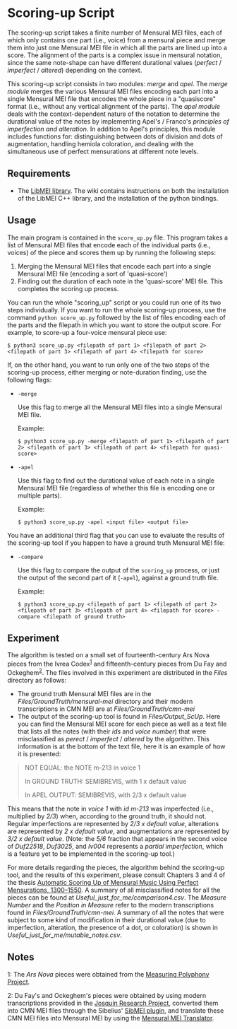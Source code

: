 # Scoring-up Script
The scoring-up script takes a finite number of Mensural MEI files, each of which only contains one part (i.e., voice) from a mensural piece and merge them into just one Mensural MEI file in which all the parts are lined up into a score. The alignment of the parts is a complex issue in mensural notation, since the same note-shape can have different durational values (_perfect_ / _imperfect_ / _altered_) depending on the context.

This scoring-up script consists in two modules: _merge_ and _apel_. The _merge module_ merges the various Mensural MEI files encoding each part into a single Mensural MEI file that encodes the whole piece in a "quasiscore" format (i.e., without any vertical alignment of the parts). The _apel module_ deals with the context-dependent nature of the notation to determine the durational value of the notes by implementing Apel's / Franco's _principles of imperfection and alteration_. In addition to Apel's principles, this module includes functions for: distinguishing between dots of division and dots of augmentation, handling hemiola coloration, and dealing with the simultaneous use of perfect mensurations at different note levels. 

## Requirements 
- The [LibMEI library](https://github.com/DDMAL/libmei). The wiki contains instructions on both the installation of the LibMEI C++ library, and the installation of the python bindings.

## Usage
The main program is contained in the ```score_up.py``` file. This program takes a list of Mensural MEI files that encode each of the individual parts (i.e., voices) of the piece and scores them up by running the following steps:
1. Merging the Mensural MEI files that encode each part into a single Mensural MEI file (encoding a sort of 'quasi-score')
2. Finding out the duration of each note in the 'quasi-score' MEI file. This completes the scoring up process.

You can run the whole "scoring_up" script or you could run one of its two steps individually. If you want to run the whole scoring-up process, use the command ```python score_up.py``` followed by the list of files encoding each of the parts and the filepath in which you want to store the output score. For example, to score-up a four-voice mensural piece use:
```
$ python3 score_up.py <filepath of part 1> <filepath of part 2> <filepath of part 3> <filepath of part 4> <filepath for score>
```

If, on the other hand, you want to run only one of the two steps of the scoring-up process, either merging or note-duration finding, use the following flags:
- ```-merge```
  
  Use this flag to merge all the Mensural MEI files into a single Mensural MEI file. 
  
  Example: 
  ```
  $ python3 score_up.py -merge <filepath of part 1> <filepath of part 2> <filepath of part 3> <filepath of part 4> <filepath for quasi-score>
  ```
  
- ```-apel```

  Use this flag to find out the durational value of each note in a single Mensural MEI file (regardless of whether this file is encoding one or multiple parts). 

  Example: 
  ```
  $ python3 score_up.py -apel <input file> <output file>
  ```

You have an additional third flag that you can use to evaluate the results of the scoring-up tool if you happen to have a ground truth Mensural MEI file:
- ```-compare```

  Use this flag to compare the output of the ```scoring_up``` process, or just the output of the second part of it (```-apel```), against a ground truth file. 
    
    Example:
    ```
    $ python3 score_up.py <filepath of part 1> <filepath of part 2> <filepath of part 3> <filepath of part 4> <filepath for score> -compare <filepath of ground truth>
    ```

## Experiment
The algorithm is tested on a small set of fourteenth-century Ars Nova pieces from the Ivrea Codex<sup>[1](#one)</sup> and fifteenth-century pieces from Du Fay and Ockeghem<sup>[2](#two)</sup>.
The files involved in this experiment are distributed in the _Files_ directory as follows:
- The ground truth Mensural MEI files are in the _Files/GroundTruth/mensural-mei_ directory and their modern transcriptions in CMN MEI are at _Files/GroundTruth/cmn-mei_
- The output of the scoring-up tool is found in _Files/Output_ScUp_. Here you can find the Mensural MEI score for each piece as well as a text file that lists all the notes (with their _ids_ and _voice number_) that were misclassified as _perect_ / _imperfect_ / _altered_ by the algorithm. This information is at the bottom of the text file, here it is an example of how it is presented:

> NOT EQUAL: the NOTE m-213 in voice 1
>
> In GROUND TRUTH: SEMIBREVIS, with 1 x default value
>
> In APEL OUTPUT: SEMIBREVIS, with 2/3 x default value

This means that the note in _voice 1_ with _id m-213_ was imperfected (i.e., multiplied by _2/3_) when, according to the ground truth, it should not. Regular imperfections are represented by _2/3 x default value_, alterations are represented by _2 x default value_, and augmentations are represented by _3/2 x default value_. (Note: the _5/6_ fraction that appears in the second voice of _Duf22518_, _Duf3025_, and _Iv004_ represents a _partial imperfection_, which is a feature yet to be implemented in the scoring-up tool.)

For more details regarding the pieces, the algorithm behind the scoring-up tool, and the results of this experiment, please consult Chapters 3 and 4 of the thesis [Automatic Scoring Up of Mensural Music Using Perfect Mensurations, 1300–1550](http://digitool.Library.McGill.CA:80/R/-?func=dbin-jump-full&object_id=151045&silo_library=GEN01). A summary of all misclassified notes for all the pieces can be found at _Useful_just_for_me/comparison4.csv_. The _Measure Number_ and the _Position in Measure_ refer to the modern transcriptions found in _Files/GroundTruth/cmn-mei_. A summary of all the notes that were subject to some kind of modification in their durational value (due to imperfection, alteration, the presence of a dot, or coloration) is shown in _Useful_just_for_me/mutable_notes.csv_.

## Notes

<a name="one">1</a>: The _Ars Nova_ pieces were obtained from the [Measuring Polyphony Project](http://measuringpolyphony.org).

<a name="two">2</a>: Du Fay's and Ockeghem's pieces were obtained by using modern transcriptions provided in the [Josquin Research Project](http://josquin.stanford.edu), converted them into CMN MEI files through the Sibelius' [SibMEI plugin](https://github.com/music-encoding/sibmei), and translate these CMN MEI files into Mensural MEI by using the [Mensural MEI Translator](https://github.com/DDMAL/CMN-MEI_to_MensuralMEI_Translator).
